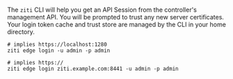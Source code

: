 <br/>

The `ziti` CLI will help you get an API Session from the controller's management API. You will be prompted to trust any new server certificates. Your login token cache and trust store are managed by the CLI in your home directory.

```text
# implies https://localhost:1280
ziti edge login -u admin -p admin
```

```text
# implies https://
ziti edge login ziti.example.com:8441 -u admin -p admin
```
